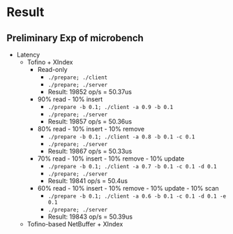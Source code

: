 # Result

## Preliminary Exp of microbench

- Latency
	+ Tofino + XIndex
		* Read-only
			- `./prepare; ./client`
			- `./prepare; ./server`
			- Result: 19852 op/s = 50.37us
		* 90% read - 10% insert
			- `./prepare -b 0.1; ./client -a 0.9 -b 0.1`
			- `./prepare; ./server`
			- Result: 19857 op/s = 50.36us
		* 80% read - 10% insert - 10% remove
			- `./prepare -b 0.1; ./client -a 0.8 -b 0.1 -c 0.1`
			- `./prepare; ./server`
			- Result: 19867 op/s = 50.33us
		* 70% read - 10% insert - 10% remove - 10% update
			- `./prepare -b 0.1; ./client -a 0.7 -b 0.1 -c 0.1 -d 0.1`
			- `./prepare; ./server`
			- Result: 19841 op/s = 50.4us
		* 60% read - 10% insert - 10% remove - 10% update - 10% scan
			- `./prepare -b 0.1; ./client -a 0.6 -b 0.1 -c 0.1 -d 0.1 -e 0.1`
			- `./prepare; ./server`
			- Result: 19843 op/s = 50.39us
	+ Tofino-based NetBuffer + XIndex
